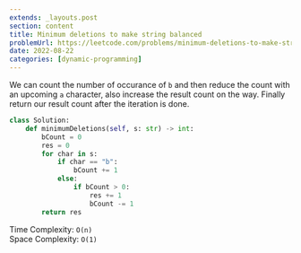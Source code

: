 ```yaml
---
extends: _layouts.post
section: content
title: Minimum deletions to make string balanced
problemUrl: https://leetcode.com/problems/minimum-deletions-to-make-string-balanced/
date: 2022-08-22
categories: [dynamic-programming]
---
```


We can count the number of occurance of `b` and then reduce the count with an upcoming `a` character, also increase the result count on the way. Finally return our result count after the iteration is done.

```python
class Solution:
    def minimumDeletions(self, s: str) -> int:
        bCount = 0
        res = 0
        for char in s:
            if char == "b":
                bCount += 1
            else:
                if bCount > 0:
                    res += 1
                    bCount -= 1
        return res
```

Time Complexity: `O(n)` <br/>
Space Complexity: `O(1)`